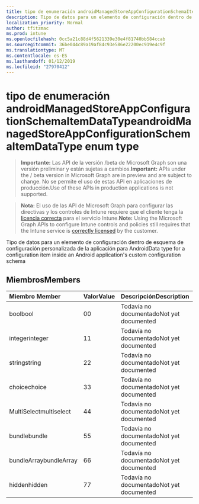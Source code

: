 ```yaml
---
title: tipo de enumeración androidManagedStoreAppConfigurationSchemaItemDataType
description: Tipo de datos para un elemento de configuración dentro de esquema de configuración personalizada de la aplicación para Android
localization_priority: Normal
author: tfitzmac
ms.prod: intune
ms.openlocfilehash: 0cc5a21c88d4f5621339e30e4f81740bb584ccab
ms.sourcegitcommit: 36be044c89a19af84c93e586e22200ec919e4c9f
ms.translationtype: MT
ms.contentlocale: es-ES
ms.lasthandoff: 01/12/2019
ms.locfileid: "27970412"
---
```

# <a name="androidmanagedstoreappconfigurationschemaitemdatatype-enum-type"></a><span data-ttu-id="fb571-103">tipo de enumeración androidManagedStoreAppConfigurationSchemaItemDataType</span><span class="sxs-lookup"><span data-stu-id="fb571-103">androidManagedStoreAppConfigurationSchemaItemDataType enum type</span></span>

> <span data-ttu-id="fb571-104">**Importante:** Las API de la versión /beta de Microsoft Graph son una versión preliminar y están sujetas a cambios.</span><span class="sxs-lookup"><span data-stu-id="fb571-104">**Important:** APIs under the / beta version in Microsoft Graph are in preview and are subject to change.</span></span> <span data-ttu-id="fb571-105">No se permite el uso de estas API en aplicaciones de producción.</span><span class="sxs-lookup"><span data-stu-id="fb571-105">Use of these APIs in production applications is not supported.</span></span>

> <span data-ttu-id="fb571-106">**Nota:** El uso de las API de Microsoft Graph para configurar las directivas y los controles de Intune requiere que el cliente tenga la [licencia correcta](https://go.microsoft.com/fwlink/?linkid=839381) para el servicio Intune.</span><span class="sxs-lookup"><span data-stu-id="fb571-106">**Note:** Using the Microsoft Graph APIs to configure Intune controls and policies still requires that the Intune service is [correctly licensed](https://go.microsoft.com/fwlink/?linkid=839381) by the customer.</span></span>

<span data-ttu-id="fb571-107">Tipo de datos para un elemento de configuración dentro de esquema de configuración personalizada de la aplicación para Android</span><span class="sxs-lookup"><span data-stu-id="fb571-107">Data type for a configuration item inside an Android application's custom configuration schema</span></span>
## <a name="members"></a><span data-ttu-id="fb571-108">Miembros</span><span class="sxs-lookup"><span data-stu-id="fb571-108">Members</span></span>
|<span data-ttu-id="fb571-109">Miembro	</span><span class="sxs-lookup"><span data-stu-id="fb571-109">Member</span></span>|<span data-ttu-id="fb571-110">Valor</span><span class="sxs-lookup"><span data-stu-id="fb571-110">Value</span></span>|<span data-ttu-id="fb571-111">Descripción</span><span class="sxs-lookup"><span data-stu-id="fb571-111">Description</span></span>|
|:---|:---|:---|
|<span data-ttu-id="fb571-112">bool</span><span class="sxs-lookup"><span data-stu-id="fb571-112">bool</span></span>|<span data-ttu-id="fb571-113">0</span><span class="sxs-lookup"><span data-stu-id="fb571-113">0</span></span>|<span data-ttu-id="fb571-114">Todavía no documentado</span><span class="sxs-lookup"><span data-stu-id="fb571-114">Not yet documented</span></span>|
|<span data-ttu-id="fb571-115">integer</span><span class="sxs-lookup"><span data-stu-id="fb571-115">integer</span></span>|<span data-ttu-id="fb571-116">1</span><span class="sxs-lookup"><span data-stu-id="fb571-116">1</span></span>|<span data-ttu-id="fb571-117">Todavía no documentado</span><span class="sxs-lookup"><span data-stu-id="fb571-117">Not yet documented</span></span>|
|<span data-ttu-id="fb571-118">string</span><span class="sxs-lookup"><span data-stu-id="fb571-118">string</span></span>|<span data-ttu-id="fb571-119">2</span><span class="sxs-lookup"><span data-stu-id="fb571-119">2</span></span>|<span data-ttu-id="fb571-120">Todavía no documentado</span><span class="sxs-lookup"><span data-stu-id="fb571-120">Not yet documented</span></span>|
|<span data-ttu-id="fb571-121">choice</span><span class="sxs-lookup"><span data-stu-id="fb571-121">choice</span></span>|<span data-ttu-id="fb571-122">3</span><span class="sxs-lookup"><span data-stu-id="fb571-122">3</span></span>|<span data-ttu-id="fb571-123">Todavía no documentado</span><span class="sxs-lookup"><span data-stu-id="fb571-123">Not yet documented</span></span>|
|<span data-ttu-id="fb571-124">MultiSelect</span><span class="sxs-lookup"><span data-stu-id="fb571-124">multiselect</span></span>|<span data-ttu-id="fb571-125">4</span><span class="sxs-lookup"><span data-stu-id="fb571-125">4</span></span>|<span data-ttu-id="fb571-126">Todavía no documentado</span><span class="sxs-lookup"><span data-stu-id="fb571-126">Not yet documented</span></span>|
|<span data-ttu-id="fb571-127">bundle</span><span class="sxs-lookup"><span data-stu-id="fb571-127">bundle</span></span>|<span data-ttu-id="fb571-128">5</span><span class="sxs-lookup"><span data-stu-id="fb571-128">5</span></span>|<span data-ttu-id="fb571-129">Todavía no documentado</span><span class="sxs-lookup"><span data-stu-id="fb571-129">Not yet documented</span></span>|
|<span data-ttu-id="fb571-130">bundleArray</span><span class="sxs-lookup"><span data-stu-id="fb571-130">bundleArray</span></span>|<span data-ttu-id="fb571-131">6</span><span class="sxs-lookup"><span data-stu-id="fb571-131">6</span></span>|<span data-ttu-id="fb571-132">Todavía no documentado</span><span class="sxs-lookup"><span data-stu-id="fb571-132">Not yet documented</span></span>|
|<span data-ttu-id="fb571-133">hidden</span><span class="sxs-lookup"><span data-stu-id="fb571-133">hidden</span></span>|<span data-ttu-id="fb571-134">7</span><span class="sxs-lookup"><span data-stu-id="fb571-134">7</span></span>|<span data-ttu-id="fb571-135">Todavía no documentado</span><span class="sxs-lookup"><span data-stu-id="fb571-135">Not yet documented</span></span>|





